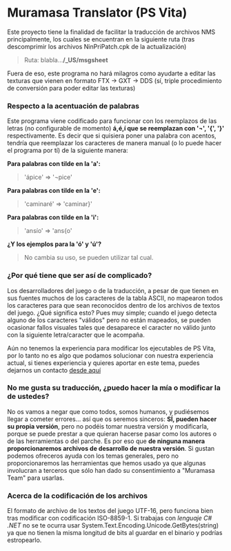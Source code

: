 # Muramasa Translator (PS Vita)

Este proyecto tiene la finalidad de facilitar la traducción de archivos NMS principalmente, los cuales se encuentran en la siguiente ruta (tras descomprimir los archivos NinPriPatch.cpk de la actualización)

>
> Ruta:  blabla...**/_US/msgsheet**
>

Fuera de eso, este programa no hará milagros como ayudarte a editar las texturas que vienen en formato FTX -> GXT -> DDS (sí, triple procedimiento de conversión para poder editar las texturas)

### Respecto a la acentuación de palabras

Este programa viene codificado para funcionar con los reemplazos de las letras (no configurable de momento) **á,é,í que se reemplazan con  '¬', '{', '}'** respectivamente.
Es decir que si quisiera poner una palabra con acentos, tendría que reemplazar los caracteres de manera manual (o lo puede hacer el programa por tí) de la siguiente manera:

**Para palabras con tilde en la 'a':**
>
>'ápice' => '¬pice'
>
**Para palabras con tilde en la 'e':**
>
>'caminaré' => 'caminar}'
>
**Para palabras con tilde en la 'i':**
>
>'ansío' => 'ans{o'
>
**¿Y los ejemplos para la 'ó' y 'ú'?**
>
> No cambia su uso, se pueden utilizar tal cual.
>


### ¿Por qué tiene que ser así de complicado?

Los desarrolladores del juego o de la traducción, a pesar de que tienen en sus fuentes muchos de los caracteres de la tabla ASCII, no mapearon todos los caracteres para que sean reconocidos dentro de los archivos de textos del juego. ¿Qué significa esto? Pues muy simple; cuando el juego detecta alguno de los caracteres "válidos" pero no están mapeados, se pueden ocasionar fallos visuales tales que desaparece el caracter no válido junto con la siguiente letra/caracter que le acompaña.

Aún no tenemos la experiencia para modificar los ejecutables de PS Vita, por lo tanto no es algo que podamos solucionar con nuestra experiencia actual, si tienes experiencia y quieres aportar en este tema, puedes dejarnos un contacto [desde aquí](https://github.com/FluffyRaccon/MuramasaTranslator/discussions)

### No me gusta su traducción, ¿puedo hacer la mía o modificar la de ustedes?
No os vamos a negar que como todos, somos humanos, y pudiésemos llegar a cometer errores... así que os seremos sinceros: **SÍ, pueden hacer su propia versión**, pero no podéis tomar nuestra versión y modificarla, porque se puede prestar a que quieran hacerse pasar como los autores o de las herramientas o del parche. Es por eso que **de ninguna manera proporcionaremos archivos de desarrollo de nuestra versión**. Si gustan podemos ofreceros ayuda con los temas generales, pero no proporcionaremos las herramientas que hemos usado ya que algunas involucran a terceros que sólo han dado su consentimiento a "Muramasa Team" para usarlas.

### Acerca de la codificación de los archivos
El formato de archivo de los textos del juego UTF-16, pero funciona bien tras modificar con codificación ISO-8859-1. Si trabajas con _lenguaje C# .NET_ no se te ocurra usar System.Text.Encoding.Unicode.GetBytes(string) ya que no tienen la misma longitud de bits al guardar en el binario y podrías estropearlo.